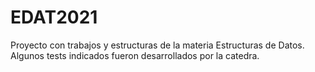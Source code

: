 # EDAT2021
Proyecto con trabajos y estructuras de la materia Estructuras
de Datos. Algunos tests indicados fueron desarrollados por la
catedra.
